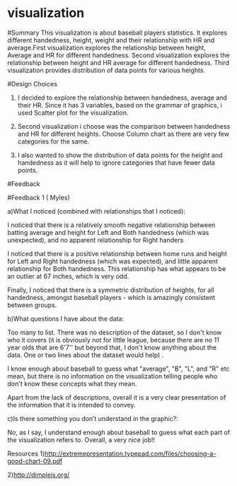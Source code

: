 # visualization
#Summary
This visualization is about baseball players statistics. It explores different handedness, height, weight and their relationship with HR and average.First visualization explores the relationship between height, Average and HR for different handedness. Second visualization explores the relationship between height and HR average for different handedness. Third visualization provides distribution of data points for various heights.

#Design Choices

1) I decided to explore the relationship between handedness, average and their HR. Since it has 3 variables, based on the grammar of graphics, i used Scatter plot for the visualization.

2)  Second visualization i choose was the comparison between handedness and HR for different heights. Choose Column chart as there are very few categories for the same.

3) I also wanted to show the distribution of data points for the height and handedness as it will help to ignore categories that have fewer data points.

#Feedback

#Feedback 1 ( Myles)

a)What I noticed (combined with relationships that I noticed):

I noticed that there is a relatively smooth negative relationship between batting average and height for Left and Both handedness (which was unexpected), and no apparent relationship for Right handers

I noticed that there is a positive relationship between home runs and height for Left and Right handedness (which was expected), and little apparent relationship for Both handedness. This relationship has what appears to be an outlier at 67 inches, which is very odd.

Finally, I noticed that there is a symmetric distribution of heights, for all handedness, amongst baseball players - which is amazingly consistent between groups.


b)What questions I have about the data:

Too many to list. There was no description of the dataset, so I don't know who it covers (it is obviously not for little league, because there are no 11 year olds that are 6'7'' but beyond that, I don't know anything about the data. One or two lines about the dataset would help) .

I know enough about baseball to guess what "average", "B", "L", and "R" etc mean, but there is no information on the visualization telling people who don't know these concepts what they mean.

Apart from the lack of descriptions, overall it is a very clear presentation of the information that it is intended to convey.

c)Is there something you don’t understand in the graphic?:

No, as I say, I understand enough about baseball to guess what each part of the visualization refers to.
Overall, a very nice job!!


Resources
1)http://extremepresentation.typepad.com/files/choosing-a-good-chart-09.pdf

2)http://dimplejs.org/
